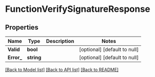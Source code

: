# FunctionVerifySignatureResponse

## Properties
Name | Type | Description | Notes
------------ | ------------- | ------------- | -------------
**Valid** | **bool** |  | [optional] [default to null]
**Error_** | **string** |  | [optional] [default to null]

[[Back to Model list]](../README.md#documentation-for-models) [[Back to API list]](../README.md#documentation-for-api-endpoints) [[Back to README]](../README.md)

